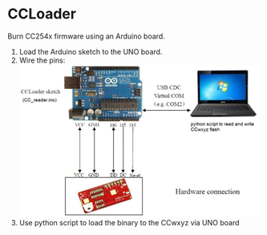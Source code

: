 CCLoader
========

Burn CC254x firmware using an Arduino board.

1. Load the Arduino sketch to the UNO board.
2. Wire the pins:
  ![image](CCLoader_cali.jpg)
3. Use python script to load the binary to the CCwxyz via UNO board
